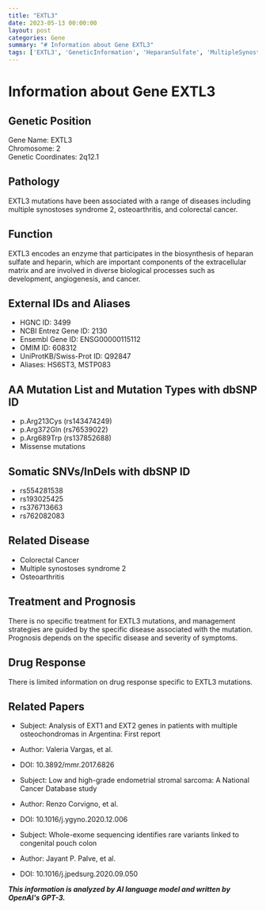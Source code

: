 ```yaml
---
title: "EXTL3"
date: 2023-05-13 00:00:00
layout: post
categories: Gene
summary: "# Information about Gene EXTL3"
tags: ['EXTL3', 'GeneticInformation', 'HeparanSulfate', 'MultipleSynostosesSyndrome', 'ColorectalCancer', 'Osteoarthritis', 'Mutation', 'DrugResponse']
---
```


# Information about Gene EXTL3

## Genetic Position
Gene Name: EXTL3\
Chromosome: 2\
Genetic Coordinates: 2q12.1

## Pathology
EXTL3 mutations have been associated with a range of diseases including multiple synostoses syndrome 2, osteoarthritis, and colorectal cancer.

## Function
EXTL3 encodes an enzyme that participates in the biosynthesis of heparan sulfate and heparin, which are important components of the extracellular matrix and are involved in diverse biological processes such as development, angiogenesis, and cancer.

## External IDs and Aliases
- HGNC ID: 3499
- NCBI Entrez Gene ID: 2130
- Ensembl Gene ID: ENSG00000115112
- OMIM ID: 608312
- UniProtKB/Swiss-Prot ID: Q92847
- Aliases: HS6ST3, MSTP083

## AA Mutation List and Mutation Types with dbSNP ID
- p.Arg213Cys (rs143474249)
- p.Arg372Gln (rs76539022)
- p.Arg689Trp (rs137852688)
- Missense mutations

## Somatic SNVs/InDels with dbSNP ID
- rs554281538
- rs193025425
- rs376713663
- rs762082083

## Related Disease
- Colorectal Cancer
- Multiple synostoses syndrome 2
- Osteoarthritis

## Treatment and Prognosis
There is no specific treatment for EXTL3 mutations, and management strategies are guided by the specific disease associated with the mutation. Prognosis depends on the specific disease and severity of symptoms.

## Drug Response
There is limited information on drug response specific to EXTL3 mutations.

## Related Papers
- Subject: Analysis of EXT1 and EXT2 genes in patients with multiple osteochondromas in Argentina: First report
- Author: Valeria Vargas, et al.
- DOI: 10.3892/mmr.2017.6826

- Subject: Low and high-grade endometrial stromal sarcoma: A National Cancer Database study
- Author: Renzo Corvigno, et al.
- DOI: 10.1016/j.ygyno.2020.12.006

- Subject: Whole-exome sequencing identifies rare variants linked to congenital pouch colon
- Author: Jayant P. Palve, et al.
- DOI: 10.1016/j.jpedsurg.2020.09.050

**_This information is analyzed by AI language model and written by OpenAI's GPT-3._**